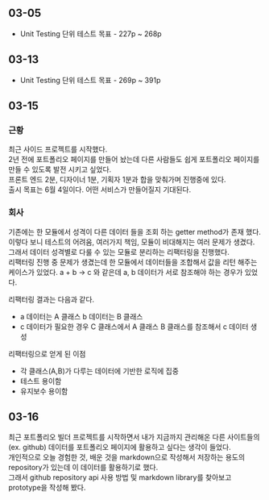 ## 03-05

- Unit Testing 단위 테스트 목표 - 227p ~ 268p

## 03-13

- Unit Testing 단위 테스트 목표 - 269p ~ 391p

## 03-15

### 근황

최근 사이드 프로젝트를 시작했다.  
2년 전에 포트폴리오 페이지를 만들어 놨는데 다른 사람들도 쉽게 포트폴리오 페이지를 만들 수 있도록 발전 시키고 싶었다.  
프론트 엔드 2분, 디자이너 1분, 기획자 1분과 합을 맞춰가며 진행중에 있다.  
출시 목표는 6월 4일이다.
어떤 서비스가 만들어질지 기대된다.

### 회사

기존에는 한 모듈에서 성격이 다른 데이터 들을 조회 하는 getter method가 존재 했다.  
이렇다 보니 테스트의 어려움, 여러가지 책임, 모듈이 비대해지는 여러 문제가 생겼다.  
그래서 데이터 성격별로 다룰 수 있는 모듈로 분리하는 리팩터링을 진행했다.  
리팩터링 진행 중 문제가 생겼는데 한 모듈에서 데이터들을 조합해서 값을 리턴 해주는 케이스가 있었다.
a + b -> c 와 같은데 a, b 데이터가 서로 참조해야 하는 경우가 있었다.

리팩터링 결과는 다음과 같다.

- a 데이터는 A 클래스 b 데이터는 B 클래스
- c 데이터가 필요한 경우 C 클래스에서 A 클래스 B 클래스를 참조해서 c 데이터 생성

리팩터링으로 얻게 된 이점

- 각 클래스(A,B)가 다루는 데이터에 기반한 로직에 집중
- 테스트 용이함
- 유지보수 용이함

## 03-16

최근 포트폴리오 빌더 프로젝트를 시작하면서 내가 지금까지 관리해온 다른 사이트들의(ex. github) 데이터를 포트폴리오 페이지에 활용하고 싶다는 생각이 들었다.  
개인적으로 오늘 경험한 것, 배운 것을 markdown으로 작성해서 저장하는 용도의 repository가 있는데 이 데이터를 활용하기로 했다.  
그래서 github repository api 사용 방법 및 markdown library를 찾아보고 prototype을 작성해 봤다.
